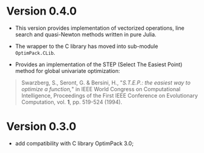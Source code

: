 # Version 0.4.0

- This version provides implementation of vectorized operations, line search
  and quasi-Newton methods written in pure Julia.

- The wrapper to the C library has moved into sub-module `OptimPack.CLib`.

- Provides an implementation of the STEP (Select The Easiest Point) method for
  global univariate optimization:

> Swarzberg, S., Seront, G. & Bersini, H., "*S.T.E.P.: the easiest way to
> optimize a function,*" in IEEE World Congress on Computational Intelligence,
> Proceedings of the First IEEE Conference on Evolutionary Computation,
> vol. **1**, pp. 519-524 (1994).


# Version 0.3.0

- add compatibility with C library OptimPack 3.0;
